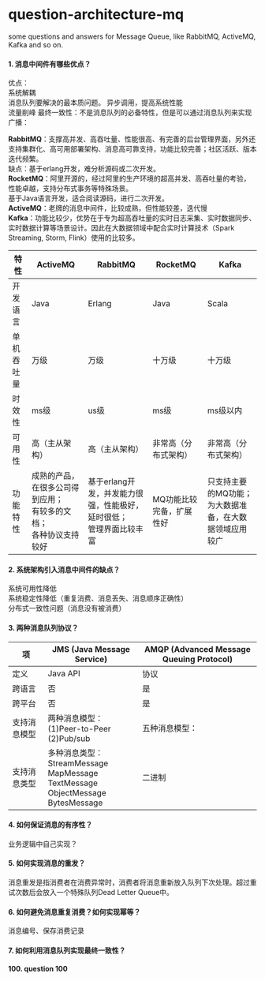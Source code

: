 # question-architecture-mq
some questions and answers for Message Queue, like RabbitMQ, ActiveMQ, Kafka and so on.

#### 1. 消息中间件有哪些优点？
优点：<br>
系统解耦<br>消息队列要解决的最本质问题。
异步调用，提高系统性能<br>
流量削峰
最终一致性：不是消息队列的必备特性，但是可以通过消息队列来实现
广播：

**RabbitMQ**：支撑高并发、高吞吐量、性能很高、有完善的后台管理界面，另外还支持集群化、高可用部署架构、消息高可靠支持，功能比较完善；社区活跃、版本迭代频繁。<br>
缺点：基于erlang开发，难分析源码或二次开发。<br>
**RocketMQ**：阿里开源的，经过阿里的生产环境的超高并发、高吞吐量的考验，性能卓越，支持分布式事务等特殊场景。<br>
基于Java语言开发，适合阅读源码，进行二次开发。<br>
**ActiveMQ**：老牌的消息中间件，比较成熟，但性能较差，迭代慢<br>
**Kafka**：功能比较少，优势在于专为超高吞吐量的实时日志采集、实时数据同步、实时数据计算等场景设计。因此在大数据领域中配合实时计算技术（Spark Streaming, Storm, Flink）使用的比较多。

特性 | ActiveMQ | RabbitMQ | RocketMQ | Kafka
-|-|-|-|-
开发语言 | Java | Erlang | Java | Scala
单机吞吐量 | 万级 | 万级 | 十万级 | 十万级
时效性 | ms级 | us级 | ms级 | ms级以内
可用性 | 高（主从架构） | 高（主从架构） | 非常高（分布式架构） | 非常高（分布式架构）
功能特性 | 成熟的产品，在很多公司得到应用；<br>有较多的文档；<br>各种协议支持较好 | 基于erlang开发，并发能力很强，性能极好，延时很低；<br>管理界面比较丰富 | MQ功能比较完备，扩展性好 | 只支持主要的MQ功能；为大数据准备，在大数据领域应用较广

#### 2. 系统架构引入消息中间件的缺点？
系统可用性降低<br>
系统稳定性降低（重复消费、消息丢失、消息顺序正确性）<br>
分布式一致性问题（消息没有被消费）

#### 3. 两种消息队列协议？
项 | JMS (Java Message Service) | AMQP (Advanced Message Queuing Protocol)
-| - | -
定义 | Java API | 协议
跨语言 | 否 | 是
跨平台 | 否 | 是
支持消息模型 | 两种消息模型：<br>(1)Peer-to-Peer<br>(2)Pub/sub | 五种消息模型：
支持消息类型 | 多种消息类型：<br>StreamMessage<br>MapMessage<br>TextMessage<br>ObjectMessage<br>BytesMessage | 二进制

#### 4. 如何保证消息的有序性？
业务逻辑中自己实现？

#### 5. 如何实现消息的重发？
消息重发是指消费者在消费异常时，消费者将消息重新放入队列下次处理。超过重试次数后会放入一个特殊队列Dead Letter Queue中。

#### 6. 如何避免消息重复消费？如何实现幂等？
消息编号、保存消费记录

#### 7. 如何利用消息队列实现最终一致性？












#### 100. question 100
